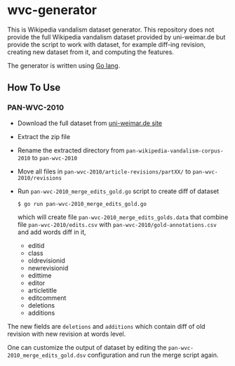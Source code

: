 # wvc-generator

This is Wikipedia vandalism dataset generator.
This repository does not provide the full Wikipedia vandalism dataset provided
by uni-weimar.de but provide the script to work with dataset, for example
diff-ing revision, creating new dataset from it, and computing the features.

The generator is written using [Go lang](https://golang.org).

## How To Use

### PAN-WVC-2010

* Download the full dataset from [uni-weimar.de site](http://www.uni-weimar.de/medien/webis/corpora/corpus-pan-wvc-10/pan-wikipedia-vandalism-corpus-2010.zip)
* Extract the zip file
* Rename the extracted directory from `pan-wikipedia-vandalism-corpus-2010` to
  `pan-wvc-2010`
* Move all files in `pan-wvc-2010/article-revisions/partXX/` to
  `pan-wvc-2010/revisions`
* Run `pan-wvc-2010_merge_edits_gold.go` script to create diff of dataset
  ```
  $ go run pan-wvc-2010_merge_edits_gold.go
  ```

  which will create file `pan-wvc-2010_merge_edits_golds.data` that combine
  file `pan-wvc-2010/edits.csv` with `pan-wvc-2010/gold-annotations.csv` and
  add words diff in it,

  * editid
  * class
  * oldrevisionid
  * newrevisionid
  * edittime
  * editor
  * articletitle
  * editcomment
  * deletions
  * additions

The new fields are `deletions` and `additions` which contain diff of old
revision with new revision at words level.

One can customize the output of dataset by editing the
`pan-wvc-2010_merge_edits_gold.dsv` configuration and run the merge script
again.
